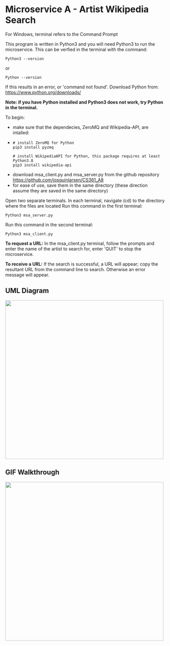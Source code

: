 # Microservice A - Artist Wikipedia Search

For Windows, terminal refers to the Command Prompt

This program is written in Python3 and you will need Python3 to run the microservice.
This can be verfied in the terminal with the command:
```
Python3 --version
```
or 
```
Python --version
```
If this results in an error, or 'command not found'. Download Python from:
https://www.python.org/downloads/


<b>Note: if you have Python installed and Python3 does not work, try Python in the terminal.</b>

To begin:
- make sure that the dependecies, ZeroMQ and Wikipedia-API, are intalled:
-  ```
   # install ZeroMQ for Python
   pip3 install pyzmq
   ```
   ```
   # install WikipediaAPI for Python, this package requires at least Python3.8
   pip3 install wikipedia-api
   ```
- download msa_client.py and msa_server.py from the github repository https://github.com/josquinlarsen/CS361_A8
- for ease of use, save them in the same directory (these direction assume they are saved in the same directory)

Open two separate terminals.
In each terminal, navigate (cd) to the directory where the files are located
Run this command in the first terminal:
```
Python3 msa_server.py
```

Run this command in the second terminal:

```
Python3 msa_client.py
```
<b>To request a URL:</b>
In the msa_client.py terminal, follow the prompts and enter the name of the artist to search for, enter 'QUIT' to stop the microservice.

<b>To receive a URL:</b>
If the search is successful, a URL will appear; copy the resultant URL from the command line to search. Otherwise an error message will appear. 
## UML Diagram
<p>
   <image src='a8_uml.png' width=500><br>
</p>

## GIF Walkthrough
<p>
  <image src='msa_a8.gif' width=500><br>
</p>
